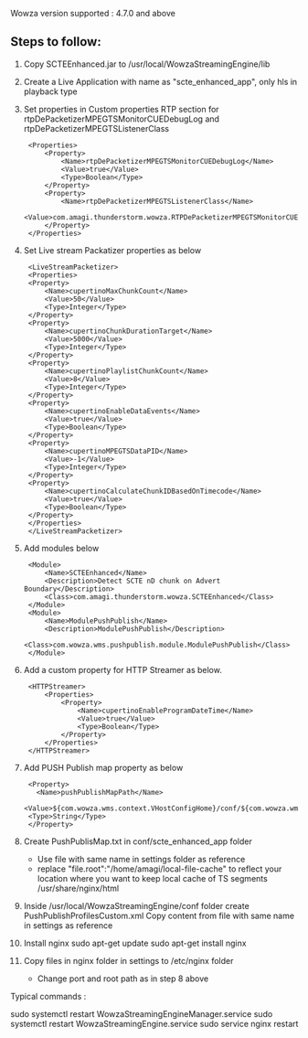 
Wowza version supported : 4.7.0 and above

Steps to follow: 
----------------
1) Copy SCTEEnhanced.jar to /usr/local/WowzaStreamingEngine/lib

2) Create a Live Application with name as "scte_enhanced_app", only hls in playback type

3) Set properties in Custom properties RTP section for rtpDePacketizerMPEGTSMonitorCUEDebugLog and 
   rtpDePacketizerMPEGTSListenerClass

		<Properties>
			<Property>
				<Name>rtpDePacketizerMPEGTSMonitorCUEDebugLog</Name>
				<Value>true</Value>
				<Type>Boolean</Type>
			</Property>
			<Property>
				<Name>rtpDePacketizerMPEGTSListenerClass</Name>
				<Value>com.amagi.thunderstorm.wowza.RTPDePacketizerMPEGTSMonitorCUE</Value>
			</Property>
		</Properties>

4) Set Live stream Packatizer properties as below 

		<LiveStreamPacketizer>
		<Properties>
		<Property>
			<Name>cupertinoMaxChunkCount</Name>
			<Value>50</Value>
			<Type>Integer</Type>
		</Property>
		<Property>
			<Name>cupertinoChunkDurationTarget</Name>
			<Value>5000</Value>
			<Type>Integer</Type>
		</Property>
		<Property>
			<Name>cupertinoPlaylistChunkCount</Name>
			<Value>8</Value>
			<Type>Integer</Type>
		</Property>
		<Property>
			<Name>cupertinoEnableDataEvents</Name>
			<Value>true</Value>
			<Type>Boolean</Type>
		</Property>
		<Property>
			<Name>cupertinoMPEGTSDataPID</Name>
			<Value>-1</Value>
			<Type>Integer</Type>
		</Property>
		<Property>
			<Name>cupertinoCalculateChunkIDBasedOnTimecode</Name>
			<Value>true</Value>
			<Type>Boolean</Type>
		</Property>
		</Properties>
		</LiveStreamPacketizer>

5) Add modules below

		<Module>
			<Name>SCTEEnhanced</Name>
			<Description>Detect SCTE nD chunk on Advert Boundary</Description>
			<Class>com.amagi.thunderstorm.wowza.SCTEEnhanced</Class>
		</Module>
		<Module>
			<Name>ModulePushPublish</Name>
			<Description>ModulePushPublish</Description>
			<Class>com.wowza.wms.pushpublish.module.ModulePushPublish</Class>
		</Module>
6) Add a custom property for HTTP Streamer as below.

		<HTTPStreamer>
			<Properties>
				<Property>
					<Name>cupertinoEnableProgramDateTime</Name>
					<Value>true</Value>
					<Type>Boolean</Type>
				</Property>
			</Properties>
		</HTTPStreamer>


7) Add PUSH Publish map property as below

		<Property>
  		  <Name>pushPublishMapPath</Name>
		<Value>${com.wowza.wms.context.VHostConfigHome}/conf/${com.wowza.wms.context.Application}/PushPublishMap.txt</Value>
		<Type>String</Type>
		</Property>

8) Create PushPublisMap.txt in conf/scte_enhanced_app folder
   - Use file with same name in settings folder as reference
   - replace "file.root":"/home/amagi/local-file-cache" to reflect your location where
     you want to keep local cache of TS segments /usr/share/nginx/html

9) Inside /usr/local/WowzaStreamingEngine/conf folder create PushPublishProfilesCustom.xml
   Copy content from file with same name in settings as reference

10) Install nginx 
   sudo apt-get update
   sudo apt-get install nginx

11) Copy files in nginx folder in settings to /etc/nginx folder
    - Change port and root path as in step 8 above

Typical commands :

sudo systemctl restart WowzaStreamingEngineManager.service
sudo systemctl restart WowzaStreamingEngine.service
sudo service nginx restart
